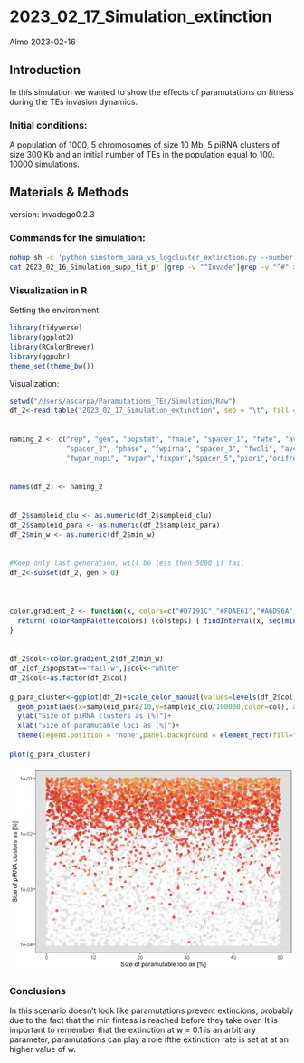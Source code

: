 2023_02_17_Simulation_extinction
================
Almo
2023-02-16

## Introduction

In this simulation we wanted to show the effects of paramutations on
fitness during the TEs invasion dynamics.

### Initial conditions:

A population of 1000, 5 chromosomes of size 10 Mb, 5 piRNA clusters of
size 300 Kb and an initial number of TEs in the population equal to 100.
10000 simulations.

## Materials & Methods

version: invadego0.2.3

### Commands for the simulation:

``` bash
nohup sh -c 'python simstorm_para_vs_logcluster_extinction.py --number 10000 --threads 40 --output supp_exticntion- --invade ../invade-invadego/invadego023 --silent' &
cat 2023_02_16_Simulation_supp_fit_p* |grep -v "^Invade"|grep -v "^#" > 2023_02_16_Simulation_supp_fit
```

### Visualization in R

Setting the environment

``` r
library(tidyverse)
library(ggplot2)
library(RColorBrewer)
library(ggpubr)
theme_set(theme_bw())
```

Visualization:

``` r
setwd("/Users/ascarpa/Paramutations_TEs/Simulation/Raw")
df_2<-read.table("2023_02_17_Simulation_extinction", sep = "\t", fill = TRUE, row.names=NULL)


naming_2 <- c("rep", "gen", "popstat", "fmale", "spacer_1", "fwte", "avw", "min_w", "avtes", "avpopfreq", "fixed",
              "spacer_2", "phase", "fwpirna", "spacer_3", "fwcli", "avcli", "fixcli", "spacer_4", "fwpar_yespi",
              "fwpar_nopi", "avpar","fixpar","spacer_5","piori","orifreq","spacer 6", "sampleid_clu", "sampleid_para","extra")


names(df_2) <- naming_2


df_2$sampleid_clu <- as.numeric(df_2$sampleid_clu)
df_2$sampleid_para <- as.numeric(df_2$sampleid_para)
df_2$min_w <- as.numeric(df_2$min_w)


#Keep only last generation, will be less then 5000 if fail
df_2<-subset(df_2, gen > 0)



color.gradient_2 <- function(x, colors=c("#D7191C","#FDAE61","#A6D96A","#1A9641"), colsteps=100) {
  return( colorRampPalette(colors) (colsteps) [ findInterval(x, seq(min(df_2$min_w),1.0, length.out=colsteps)) ] )
}


df_2$col<-color.gradient_2(df_2$min_w)
df_2[df_2$popstat=="fail-w",]$col<-"white"
df_2$col<-as.factor(df_2$col)

g_para_cluster<-ggplot(df_2)+scale_color_manual(values=levels(df_2$col))+
  geom_point(aes(x=sampleid_para/10,y=sampleid_clu/100000,color=col), alpha=0.7,size=1.8)+scale_y_log10()+
  ylab("Size of piRNA clusters as [%]")+
  xlab("Size of paramutable loci as [%]")+
  theme(legend.position = "none",panel.background = element_rect(fill="grey90"))

plot(g_para_cluster)
```

![](2023_02_17_Simulation_extinction_files/figure-gfm/unnamed-chunk-3-1.png)<!-- -->

### Conclusions

In this scenario doesn’t look like paramutations prevent extincions,
probably due to the fact that the min fintess is reached before they
take over. It is important to remember that the extinction at w = 0.1 is
an arbitrary parameter, paramutations can play a role ifthe extinction
rate is set at at an higher value of w.
